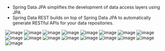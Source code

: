 - Spring Data JPA simplifies the development of data access layers using JPA
- Spring Data REST builds on top of Spring Data JPA to automatically generate RESTful APIs for your data repositories.

![image](https://github.com/user-attachments/assets/a490cf69-b057-417f-83e1-d676bf2dcecb)
![image](https://github.com/user-attachments/assets/fe8b0b25-4cea-46ae-a476-b67f102d82af)
![image](https://github.com/user-attachments/assets/9c5fc976-a04c-4818-bd90-f6da508e450d)
![image](https://github.com/user-attachments/assets/3221e397-47d0-4a98-9ea9-f80b5df37b2f)
![image](https://github.com/user-attachments/assets/1200700d-8bf7-4794-ac34-bb2f80b92100)
![image](https://github.com/user-attachments/assets/ff1a2f95-408b-452c-8634-23ef6349fa29)
![image](https://github.com/user-attachments/assets/16e5a9d9-57f2-4ba6-9de6-ab53eaa051e5)
![image](https://github.com/user-attachments/assets/bcd3b10d-52ea-48d3-a067-dc6e7905d1fb)
![image](https://github.com/user-attachments/assets/8b8f8511-a693-4f5d-8b41-5818ec91dd49)
![image](https://github.com/user-attachments/assets/b82e4010-136a-448a-aaee-cfdf2fbf181b)
![image](https://github.com/user-attachments/assets/e2a4e855-9ecb-492f-a8bb-c74a1a88bdc0)
![image](https://github.com/user-attachments/assets/6130dad1-b762-4c03-a29a-ff7efcb05b75)
![image](https://github.com/user-attachments/assets/3518c827-4082-41a6-a4ec-36ccabe103d4)
![image](https://github.com/user-attachments/assets/147dcd77-9186-4a15-a41e-fb4a5fc897f6)
![image](https://github.com/user-attachments/assets/fef9ab25-9cad-42a1-86d7-d65c46783b95)
![image](https://github.com/user-attachments/assets/4f6b851f-eef2-40ea-b782-82092a92946e)
![image](https://github.com/user-attachments/assets/056a18f7-0b9f-4f9a-87d2-94c8bf490a15)




